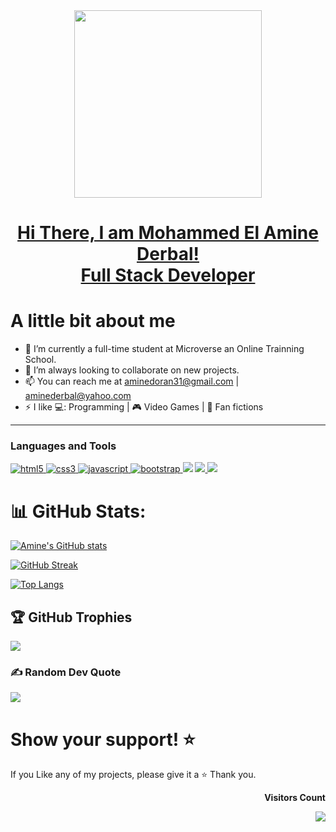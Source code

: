 <div id="header" align="center"> 
<img src="https://media.tenor.com/qJ5evVs-_uUAAAAS/coding.gif" width="300"/>
</div>

<h1 align="center"> 
  <a href="https://github.com/AmineDerbal">
    Hi There, I am Mohammed El Amine Derbal! <br>
    Full Stack Developer
</a>
</h1>

# A little bit about me

- 🔭 I’m currently a full-time student at Microverse an Online Trainning School.
- 👯 I’m always looking to collaborate on new projects.
- 📫 You can reach me at aminedoran31@gmail.com | aminederbal@yahoo.com
- ⚡ I like 💻: Programming | 🎮 Video Games | 📖 Fan fictions
<hr>

### Languages and Tools

<p> 
  <a href="https://www.w3.org/html/" target="_blank"> 
    <img src="https://img.shields.io/badge/html-E34F26.svg?style=for-the-badge&logo=html5&logoColor=white"
      alt="html5"/> 
  </a>
  <a href="https://www.w3schools.com/css/" target="_blank">
    <img src="https://img.shields.io/badge/css-1572B6.svg?style=for-the-badge&logo=css3&logoColor=white"
      alt="css3"/>
  </a>
<a href="https://developer.mozilla.org/en-US/docs/Web/JavaScript" target="_blank"> 
    <img src="https://img.shields.io/badge/Javascript-F7DF1E.svg?style=for-the-badge&logo=javascript&logoColor=black"
      alt="javascript"/> 
  </a>
  <a href="https://getbootstrap.com" target="_blank" > <img src="https://img.shields.io/badge/Bootstrap-563D7C?style=for-the-badge&logo=bootstrap&logoColor=white" alt="bootstrap" /> </a>
   <a href="https://nodejs.org/en/" target="_blank">  <img src="https://img.shields.io/badge/Node.js-339933?style=for-the-badge&logo=nodedotjs&logoColor=white" /></a>
   <a href="https://git-scm.com/" target="_blank"> <img src="https://img.shields.io/badge/GIT-E44C30?style=for-the-badge&logo=git&logoColor=white" /> </a>
   <a href="https://github.com/" target="_blank"> <img src="https://img.shields.io/badge/GitHub-100000?style=for-the-badge&logo=github&logoColor=white" /> </a>

</p>

# 📊 GitHub Stats:
[![Amine's GitHub stats](https://github-readme-stats.vercel.app/api?username=AmineDerbal&show_icons=true&theme=radical)](https://github.com/AmineDerbal/github-readme-stats)

[![GitHub Streak](https://github-readme-streak-stats.herokuapp.com?user=AmineDerbal&theme=dark)](https://git.io/streak-stats)

[![Top Langs](https://github-readme-stats.vercel.app/api/top-langs/?username=AmineDerbal&show_icons=true&theme=buefy&bg_color=faf5fa&layout=compact)](https://github.com/AmineDerbal/github-readme-stats)
## 🏆 GitHub Trophies
![](https://github-profile-trophy.vercel.app/?username=AmineDerbal&theme=dark&no-frame=false&no-bg=true&margin-w=4)

### ✍️ Random Dev Quote
![](https://quotes-github-readme.vercel.app/api?type=horizontal&theme=radical)

# Show your support! ⭐

If you Like any of my projects, please give it a ⭐ Thank you.

<div align="end">
<p><b>Visitors Count</b></p>  
<img src="https://profile-counter.glitch.me/{AmineDerbal}/count.svg" />
</div>
<!-- ?
